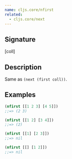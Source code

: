 ```yaml
---
name: cljs.core/nfirst
related:
  - cljs.core/next
---
```


## Signature
[coll]


## Description

Same as `(next (first coll))`.


## Examples

```clj
(nfirst [[1 2 3] [4 5]])
;;=> (2 3)

(nfirst [[1 2] [3 4]])
;;=> (2)

(nfirst [[1] [2 3]])
;;=> nil

(nfirst [[] [1 2]])
;;=> nil
```